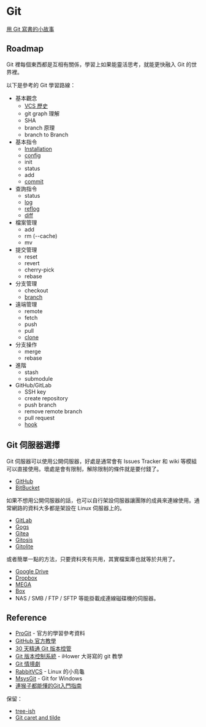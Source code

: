 # Git

[用 Git 寫書的小故事](story.md)

## Roadmap

Git 裡每個東西都是互相有關係，學習上如果能靈活思考，就能更快融入 Git 的世界裡。

以下是參考的 Git 學習路線：

* 基本觀念
  * [VCS 歷史](/vcs/README.md)
  * git graph 理解
  * SHA
  * branch 原理
  * branch to Branch
* 基本指令
  * [Installation](installation.md)
  * [config](config.md)
  * init
  * status
  * add
  * [commit](commit.md)
* 查詢指令
  * status
  * [log](log.md)
  * [reflog](reflog.md)
  * [diff](diff.md)
* 檔案管理
  * add
  * rm (--cache)
  * mv
* 提交管理
  * reset
  * revert
  * cherry-pick
  * rebase
* 分支管理
  * checkout
  * [branch](branch.md)
* 遠端管理
  * remote
  * fetch
  * push
  * pull
  * [clone](clone.md)
* 分支操作
  * merge
  * rebase
* 進階
  * stash
  * submodule
* GitHub/GitLab
  * SSH key
  * create repository
  * push branch
  * remove remote branch
  * pull request
  * [hook](hook.md)

## Git 伺服器選擇

Git 伺服器可以使用公開伺服器，好處是通常會有 Issues Tracker 和 wiki 等模組可以直接使用。壞處是會有限制，解除限制的條件就是要付錢了。

* [GitHub](../github.md)
* [BitBucket](../bitbucket.md)

如果不想用公開伺服器的話，也可以自行架設伺服器讓團隊的成員來連線使用。通常網路的資料大多都是架設在 Linux 伺服器上的。

* [GitLab](https://about.gitlab.com/)
* [Gogs](https://try.gogs.io/)
* [Gitea](https://gitea.io/)
* [Gitosis](http://git-scm.com/book/en/Git-on-the-Server-Gitosis)
* [Gitolite](http://git-scm.com/book/en/Git-on-the-Server-Gitolite)

或者簡單一點的方法，只要資料夾有共用，其實檔案庫也就等於共用了。

* [Google Drive](https://drive.google.com/)
* [Dropbox](https://www.dropbox.com/)
* [MEGA](https://mega.co.nz/)
* [Box](https://www.box.com/)
* NAS / SMB / FTP / SFTP 等能掛載成連線磁碟機的伺服器。

## Reference

* [ProGit](http://git-scm.com/book) - 官方的學習參考資料
* [GitHub 官方教學](https://try.github.io)
* [30 天精通 Git 版本控管](https://github.com/doggy8088/Learn-Git-in-30-days)
* [Git 版本控制系統](http://ihower.tw/git/) - iHower 大哥寫的 git 教學
* [Git 情境劇](http://blog.gogojimmy.net/2012/02/29/git-scenario/)
* [RabbitVCS](http://rabbitvcs.org/) - Linux 的小烏龜
* [MsysGit](https://gitforwindows.org/) - Git for Windows
* [連猴子都能懂的Git入門指南](http://backlogtool.com/git-guide/tw/)

保留：

* [tree-ish](http://stackoverflow.com/questions/4044368/what-does-tree-ish-mean-in-git)
* [Git caret and tilde](http://www.paulboxley.com/blog/2011/06/git-caret-and-tilde)
